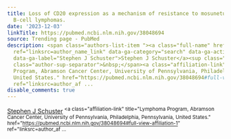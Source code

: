 ```yaml
---
title: Loss of CD20 expression as a mechanism of resistance to mosunetuzumab in relapsed/refractory
  B-cell lymphomas.
date: '2023-12-03'
linkTitle: https://pubmed.ncbi.nlm.nih.gov/38048694
source: Trending page - PubMed
description: <span class="authors-list-item "><a class="full-name" href="https://pubmed.ncbi.nlm.nih.gov/?term=Schuster+SJ&amp;cauthor_id=38048694"
  ref="linksrc=author_name_link" data-ga-category="search" data-ga-action="author_link"
  data-ga-label="Stephen J Schuster">Stephen J Schuster</a><sup class="affiliation-links"><span
  class="author-sup-separator">&nbsp;</span><a class="affiliation-link" title="Lymphoma
  Program, Abramson Cancer Center, University of Pennsylvania, Philadelphia, Pennsylvania,
  United States." href="https://pubmed.ncbi.nlm.nih.gov/38048694#full-view-affiliation-1"
  ref="linksrc=author_af ...
disable_comments: true
---
```

<span class="authors-list-item "><a class="full-name" href="https://pubmed.ncbi.nlm.nih.gov/?term=Schuster+SJ&amp;cauthor_id=38048694" ref="linksrc=author_name_link" data-ga-category="search" data-ga-action="author_link" data-ga-label="Stephen J Schuster">Stephen J Schuster</a><sup class="affiliation-links"><span class="author-sup-separator">&nbsp;</span><a class="affiliation-link" title="Lymphoma Program, Abramson Cancer Center, University of Pennsylvania, Philadelphia, Pennsylvania, United States." href="https://pubmed.ncbi.nlm.nih.gov/38048694#full-view-affiliation-1" ref="linksrc=author_af ...